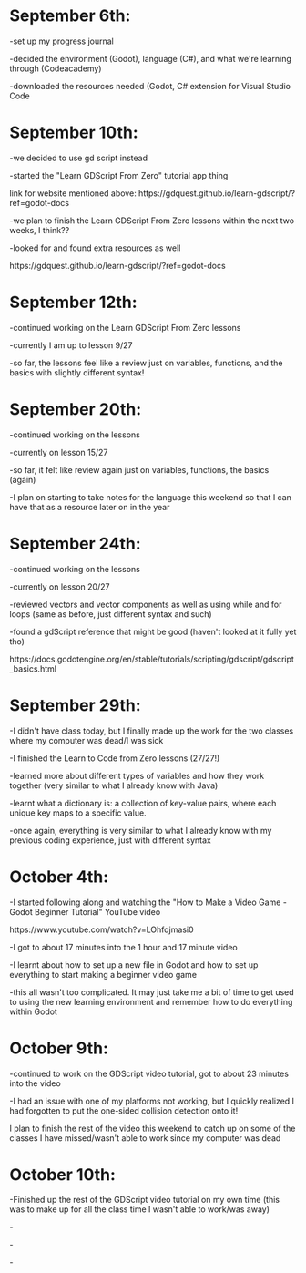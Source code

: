 <h1>September 6th:</h1>
<p>-set up my progress journal</p>
<p>-decided the environment (Godot), language (C#), and what we're learning through (Codeacademy)</p>
<p>-downloaded the resources needed (Godot, C# extension for Visual Studio Code</p>

<h1>September 10th:</h1>
<p>-we decided to use gd script instead</p>
<p>-started the "Learn GDScript From Zero" tutorial app thing</p>
<p>link for website mentioned above: https://gdquest.github.io/learn-gdscript/?ref=godot-docs</p>
<p>-we plan to finish the Learn GDScript From Zero lessons within the next two weeks, I think??</p>
<p>-looked for and found extra resources as well</p>
<p>https://gdquest.github.io/learn-gdscript/?ref=godot-docs</p>

<h1>September 12th:</h1>
<p>-continued working on the Learn GDScript From Zero lessons</p>
<p>-currently I am up to lesson 9/27</p>
<p>-so far, the lessons feel like a review just on variables, functions, and the basics with slightly different syntax!</p>

<h1>September 20th:</h1>
<p>-continued working on the lessons</p>
<p>-currently on lesson 15/27 </p>
<p>-so far, it felt like review again just on variables, functions, the basics (again) </p>
<p>-I plan on starting to take notes for the language this weekend so that I can have that as a resource later on in the year</p>

<h1>September 24th:</h1>
<p>-continued working on the lessons</p>
<p>-currently on lesson 20/27</p>
<p>-reviewed vectors and vector components as well as using while and for loops (same as before, just different syntax and such)</p>
<p>-found a gdScript reference that might be good (haven't looked at it fully yet tho)</p>
<p>https://docs.godotengine.org/en/stable/tutorials/scripting/gdscript/gdscript_basics.html</p>

<h1>September 29th:</h1>
<p>-I didn't have class today, but I finally made up the work for the two classes where my computer was dead/I was sick</p>
<p>-I finished the Learn to Code from Zero lessons (27/27!)</p>
<p>-learned more about different types of variables and how they work together (very similar to what I already know with Java) </p>
<p>-learnt what a dictionary is: a collection of key-value pairs, where each unique key maps to a specific value.</p>
<p>-once again, everything is very similar to what I already know with my previous coding experience, just with different syntax</p>

<h1>October 4th:</h1>
<p>-I started following along and watching the "How to Make a Video Game - Godot Beginner Tutorial" YouTube video</p>
<p>https://www.youtube.com/watch?v=LOhfqjmasi0</p>
<p>-I got to about 17 minutes into the 1 hour and 17 minute video</p>
<p>-I learnt about how to set up a new file in Godot and how to set up everything to start making a beginner video game</p>
<p>-this all wasn't too complicated. It may just take me a bit of time to get used to using the new learning environment and remember how to do everything within Godot</p>

<h1>October 9th:</h1>
<p>-continued to work on the GDScript video tutorial, got to about 23 minutes into the video</p>
<p>-I had an issue with one of my platforms not working, but I quickly realized I had forgotten to put the one-sided collision detection onto it!</p>
<p>I plan to finish the rest of the video this weekend to catch up on some of the classes I have missed/wasn't able to work since my computer was dead</p>

<h1>October 10th:</h1>
<p>-Finished up the rest of the GDScript video tutorial on my own time (this was to make up for all the class time I wasn't able to work/was away)</p>
<p>- </p>
<p>- </p>
<p>- </p>
